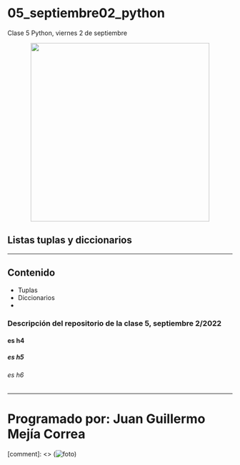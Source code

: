 # 05_septiembre02_python
Clase 5 Python, viernes 2 de septiembre

<p align="center">
  <img src="https://images-na.ssl-images-amazon.com/images/I/71-7gkj8jqL.jpg" height="400" width="400">
</p>

## Listas tuplas y diccionarios

***
## Contenido
- Tuplas
- Diccionarios
- 

### Descripción del repositorio de la clase 5, septiembre 2/2022
#### es h4
##### es h5
###### es h6

***
# Programado por: Juan Guillermo Mejía Correa

[comment]: <> (![foto](https://images-na.ssl-images-amazon.com/images/I/71-7gkj8jqL.jpg))